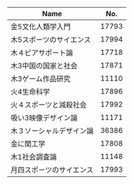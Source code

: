 | Name                     | No.   |
| ------------------------ | ----- |
| 金5文化人類学入門        | 17793 |
| 木5スポーツのサイエンス  | 17994 |
| 木４ピアサポート論       | 17718 |
| 木3中国の国家と社会      | 17871 |
| 木3ゲーム作品研究        | 11110 |
| 火4生命科学              | 17896 |
| 火４スポーツと減殺社会   | 17992 |
| 吸い3映像デザイン論      | 11171 |
| 木３ソーシャルデザイン論 | 36386 |
| 金に関工学                         |       17808|
|木1社会調査論|11148|
|月四スポーツのサイエンス|17993|
